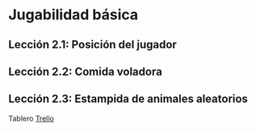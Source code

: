 # Jugabilidad básica

## Lección 2.1: Posición del jugador
## Lección 2.2: Comida voladora
## Lección 2.3: Estampida de animales aleatorios


Tablero [Trello](https://trello.com/invite/b/0lQT9RcI/ATTIf418c09484e2e493e5cf59f7b6b4885aC1F6D11B/videojuego)
